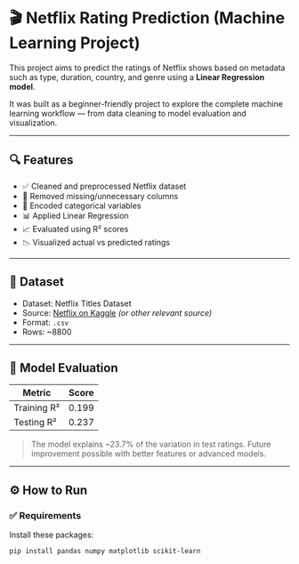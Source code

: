 # 🎬 Netflix Rating Prediction (Machine Learning Project)

This project aims to predict the ratings of Netflix shows based on metadata such as type, duration, country, and genre using a **Linear Regression model**.

It was built as a beginner-friendly project to explore the complete machine learning workflow — from data cleaning to model evaluation and visualization.

---

## 🔍 Features

- ✅ Cleaned and preprocessed Netflix dataset
- 🧼 Removed missing/unnecessary columns
- 🔁 Encoded categorical variables
- 📊 Applied Linear Regression
- 📈 Evaluated using R² scores
- 📉 Visualized actual vs predicted ratings

---

## 📁 Dataset

- Dataset: Netflix Titles Dataset
- Source: [Netflix on Kaggle](https://www.kaggle.com/datasets/shivamb/netflix-shows) *(or other relevant source)*
- Format: `.csv`
- Rows: ~8800

---

## 🧪 Model Evaluation

| Metric         | Score     |
|----------------|-----------|
| Training R²    | 0.199     |
| Testing R²     | 0.237     |

> The model explains ~23.7% of the variation in test ratings. Future improvement possible with better features or advanced models.

---

## ⚙️ How to Run

### ✅ Requirements
Install these packages:
```bash
pip install pandas numpy matplotlib scikit-learn
